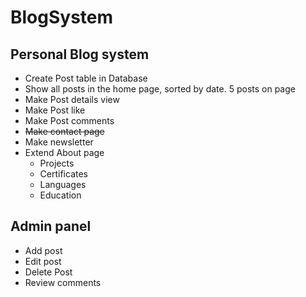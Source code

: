 # BlogSystem
<h2>Personal Blog system</h2>
<ul>
    <li>Create Post table in Database</li>
    <li>Show all posts in the home page, sorted by date. 5 posts on page</li>
    <li>Make Post details view</li>
    <li>Make Post like</li>
    <li>Make Post comments</li>
    <li><strike>Make contact page</strike></li>
    <li>Make newsletter</li>
    <li>Extend About page
        <ul>
            <li>Projects</li>
            <li>Certificates</li>
            <li>Languages</li>
            <li>Education</li>
        </ul>
    </li>
</ul>
<h2>Admin panel</h2>
<ul>
    <li>Add post</li>
    <li>Edit post</li>
    <li>Delete Post</li>
    <li>Review comments</li>
</ul>
